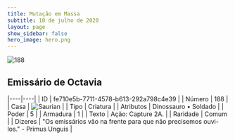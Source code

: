 ```yaml
---
title: Mutação em Massa
subtitle: 10 de julho de 2020
layout: page
show_sidebar: false
hero_image: hero.png
---
```


![188](https://cdn.keyforgegame.com/media/card_front/pt/479_188_PPPRWFXCVWWG_pt.png)

## Emissário de Octavia

|----|----|
| ID | fe710e5b-7711-4578-b613-292a798c4e39 |
| Número | 188 |
| Casa | ![Saurian](https://archonarcana.com/images/thumb/9/9e/Saurian_P.png/22px-Saurian_P.png "Sauro") |
| Tipo | Criatura |
| Atributos | Dinossauro • Soldado |
| Poder | 5 |
| Armadura | 1 |
| Texto | Ação: Capture 2A. |
| Raridade | Comum |
| Dizeres | "Os emissários vão na frente para  que não precisemos ouvi-los."  - Primus Unguis |
